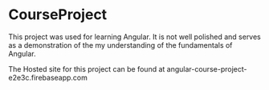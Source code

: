 # CourseProject
This project was used for learning Angular. It is not well polished and serves as a demonstration of the my understanding of the fundamentals of Angular.

The Hosted site for this project can be found at angular-course-project-e2e3c.firebaseapp.com

